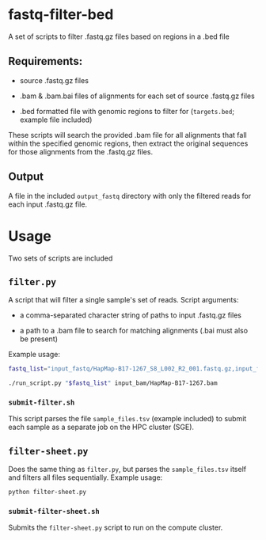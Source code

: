 # fastq-filter-bed

A set of scripts to filter .fastq.gz files based on regions in a .bed file

## Requirements:

- source .fastq.gz files

- .bam & .bam.bai files of alignments for each set of source .fastq.gz files

- .bed formatted file with genomic regions to filter for (`targets.bed`; example file included)

These scripts will search the provided .bam file for all alignments that fall within the specified genomic regions, then extract the original sequences for those alignments from the .fastq.gz files. 

## Output

A file in the included `output_fastq` directory with only the filtered reads for each input .fastq.gz file.

# Usage

Two sets of scripts are included

## `filter.py`

A script that will filter a single sample's set of reads. Script arguments:

- a comma-separated character string of paths to input .fastq.gz files

- a path to a .bam file to search for matching alignments (.bai must also be present)

Example usage:

```bash
fastq_list="input_fastq/HapMap-B17-1267_S8_L002_R2_001.fastq.gz,input_fastq/HapMap-B17-1267_S8_L003_R1_001.fastq.gz,input_fastq/HapMap-B17-1267_S8_L002_R1_001.fastq.gz,input_fastq/HapMap-B17-1267_S8_L001_R1_001.fastq.gz,input_fastq/HapMap-B17-1267_S8_L001_R2_001.fastq.gz,input_fastq/HapMap-B17-1267_S8_L004_R2_001.fastq.gz,input_fastq/HapMap-B17-1267_S8_L004_R1_001.fastq.gz,input_fastq/HapMap-B17-1267_S8_L003_R2_001.fastq.gz"

./run_script.py "$fastq_list" input_bam/HapMap-B17-1267.bam
```

### `submit-filter.sh`

This script parses the file `sample_files.tsv` (example included) to submit each sample as a separate job on the HPC cluster (SGE).

## `filter-sheet.py`

Does the same thing as `filter.py`, but parses the `sample_files.tsv` itself and filters all files sequentially. 
Example usage:

```bash
python filter-sheet.py
```

### `submit-filter-sheet.sh`

Submits the `filter-sheet.py` script to run on the compute cluster.


